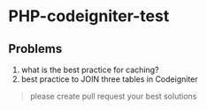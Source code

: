 # PHP-codeigniter-test
## Problems
1. what is the best practice for caching?
2. best practice  to JOIN three tables in Codeigniter


> please create pull request your best solutions
